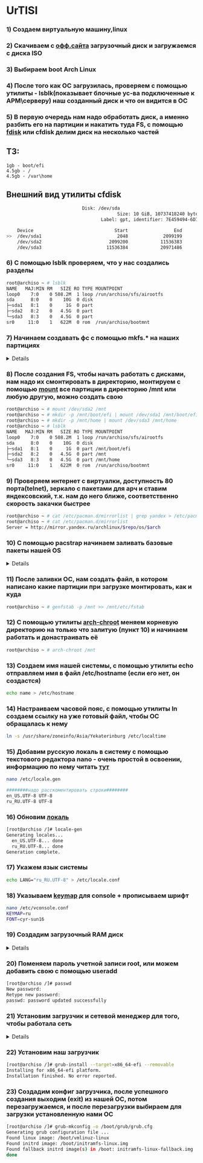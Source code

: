 # UrTISI

### 1) Создаем виртуальную машину,linux
### 2) Скачиваем с [офф.сайта](https://mirror.yandex.ru/archlinux/iso/2019.09.01/archlinux-2019.09.01-x86_64.iso) загрузочный диск и загружаемся с диска ISO
### 3) Выбираем boot Arch Linux
### 4) После того как ОС загрузилась, проверяем с помощью утилиты - lsblk(показывает блочные ус-ва подключенные к АРМ\серверу) наш созданный диск и что он видится в ОС
### 5) В первую очередь нам надо обработать диск, а именно разбить его на партиции и накатить туда FS, с помощью [fdisk](https://ru.wikipedia.org/wiki/Fdisk) или cfdisk делим диск на несколько частей
## ТЗ:
	1gb - boot/efi
	4.5gb - /
	4.5gb - /var\home
## Внешний вид утилиты cfdisk
```sh
							Disk: /dev/sda
                                         Size: 10 GiB, 10737418240 bytes, 20971520 sectors
                                   Label: gpt, identifier: 7E459494-6D79-E348-A86B-A356E487131B

    Device                              Start                 End            Sectors             Size Type
>>  /dev/sda1                            2048             2099199            2097152               1G EFI System                   
    /dev/sda2                         2099200            11536383            9437184             4.5G Linux root (x86-64)
    /dev/sda3                        11536384            20971486            9435103             4.5G Linux filesystem
```
### 6) С помощью lsblk проверяем, что у нас создались разделы
```sh
root@archiso ~ # lsblk
NAME   MAJ:MIN RM   SIZE RO TYPE MOUNTPOINT
loop0    7:0    0 508.2M  1 loop /run/archiso/sfs/airootfs
sda      8:0    0    10G  0 disk 
├─sda1   8:1    0     1G  0 part 
├─sda2   8:2    0   4.5G  0 part 
└─sda3   8:3    0   4.5G  0 part 
sr0     11:0    1   622M  0 rom  /run/archiso/bootmnt
```
### 7) Начинаем создавать фс с помощью mkfs.* на наших партициях
<details>
<pre>

```sh
fat32 /boot
						ext4\xfs /
            root@archiso ~ # mkfs.fat -F32 /dev/sda1
mkfs.fat 4.1 (2017-01-24)
root@archiso ~ # mkfs.ext4 /dev/sda2 
mke2fs 1.45.3 (14-Jul-2019)
/dev/sda2 contains a ext4 file system
        last mounted on /mnt on Mon Sep 23 14:24:32 2019
Proceed anyway? (y,N) y
Creating filesystem with 1179648 4k blocks and 294912 inodes
Filesystem UUID: 20672a30-9811-44a8-b661-a6c7c4e73dcc
Superblock backups stored on blocks: 
        32768, 98304, 163840, 229376, 294912, 819200, 884736

Allocating group tables: done                            
Writing inode tables: done                            
Creating journal (16384 blocks): done
Writing superblocks and filesystem accounting information: done 

root@archiso ~ # mkfs.ext4 /dev/sda3
mke2fs 1.45.3 (14-Jul-2019)
/dev/sda3 contains a ext4 file system
        last mounted on Mon Sep 23 14:25:48 2019
Proceed anyway? (y,N) y
Creating filesystem with 1179387 4k blocks and 294912 inodes
Filesystem UUID: bb8e8871-d9fc-480a-8d15-601717ffc691
Superblock backups stored on blocks: 
        32768, 98304, 163840, 229376, 294912, 819200, 884736

Allocating group tables: done                            
Writing inode tables: done                            
Creating journal (16384 blocks): done
Writing superblocks and filesystem accounting information: done 
```
</pre></details>
### 8) После создания FS, чтобы начать работать с дисками, нам надо их смонтировать в директорию, монтируем с помощью [mount](https://ru.wikipedia.org/wiki/Mount) все партиции в директорию /mnt или любую другую, можно создать свою
```sh
root@archiso ~ # mount /dev/sda2 /mnt 
root@archiso ~ # mkdir -p /mnt/boot/efi | mount /dev/sda1 /mnt/boot/efi
root@archiso ~ # mkdir -p /mnt/home | mount /dev/sda3 /mnt/home
root@archiso ~ # lsblk
NAME   MAJ:MIN RM   SIZE RO TYPE MOUNTPOINT
loop0    7:0    0 508.2M  1 loop /run/archiso/sfs/airootfs
sda      8:0    0    10G  0 disk 
├─sda1   8:1    0     1G  0 part /mnt/boot/efi
├─sda2   8:2    0   4.5G  0 part /mnt
└─sda3   8:3    0   4.5G  0 part /mnt/home
sr0     11:0    1   622M  0 rom  /run/archiso/bootmnt
```
### 9) Проверяем интернет c виртуалки, доступность 80 порта(telnet), зеркало с пакетами для арч и ставим яндексовский, т.к. нам до него ближе, соответственно скорость закачки быстрее
```sh
root@archiso ~ # cat /etc/pacman.d/mirrorlist | grep yandex > /etc/pacman.d/mirrorlist                                        
root@archiso ~ # cat /etc/pacman.d/mirrorlist                                         
Server = http://mirror.yandex.ru/archlinux/$repo/os/$arch
```
### 10) С помощью pacstrap начинаем заливать базовые пакеты нашей OS
<details>
<pre>

```sh
root@archiso ~ # pacstrap /mnt base base-devel
==> Creating install root at /mnt
==> Installing packages to /mnt
:: Synchronizing package databases...
 core                                                 132.1 KiB  1247K/s 00:00 [#############################################] 100%
 extra                                               1641.7 KiB  4.62M/s 00:00 [#############################################] 100%
 community                                              4.9 MiB  3.02M/s 00:02 [#############################################] 100%
:: There are 50 members in group base:
:: Repository core
   1) bash  2) bzip2  3) coreutils  4) cryptsetup  5) device-mapper  6) dhcpcd  7) diffutils  8) e2fsprogs  9) file
   10) filesystem  11) findutils  12) gawk  13) gcc-libs  14) gettext  15) glibc  16) grep  17) gzip  18) inetutils  19) iproute2
   20) iputils  21) jfsutils  22) less  23) licenses  24) linux  25) linux-firmware  26) logrotate  27) lvm2  28) man-db
   29) man-pages  30) mdadm  31) nano  32) netctl  33) pacman  34) pciutils  35) perl  36) procps-ng  37) psmisc
   38) reiserfsprogs  39) s-nail  40) sed  41) shadow  42) sysfsutils  43) systemd-sysvcompat  44) tar  45) texinfo  46) usbutils
   47) util-linux  48) vi  49) which  50) xfsprogs

Enter a selection (default=all): 
:: There are 26 members in group base-devel:
:: Repository core
   1) autoconf  2) automake  3) binutils  4) bison  5) fakeroot  6) file  7) findutils  8) flex  9) gawk  10) gcc  11) gettext
   12) grep  13) groff  14) gzip  15) libtool  16) m4  17) make  18) pacman  19) patch  20) pkgconf  21) sed  22) sudo
   23) systemd  24) texinfo  25) util-linux  26) which

Enter a selection (default=all): 
warning: skipping target: file
warning: skipping target: findutils
warning: skipping target: gawk
warning: skipping target: gettext
warning: skipping target: grep
warning: skipping target: gzip
warning: skipping target: pacman
warning: skipping target: sed
warning: skipping target: texinfo
warning: skipping target: util-linux
warning: skipping target: which
resolving dependencies...
```
</pre></details>
### 11) После заливки ОС, нам создать файл, в котором написано какие партиции при загрузке монтировать, как и куда
```sh
root@archiso ~ # genfstab -p /mnt >> /mnt/etc/fstab     
```
### 12) С помощью утилиты [arch-chroot](https://wiki.archlinux.org/index.php/Chroot) меняем корневую директорию на только что залитую (пункт 10) и начинаем работать и донастраивать её
```sh
root@archiso ~ # arch-chroot /mnt
```
### 13) Создаем имя нашей системы, с помощью утилиты echo отправляем имя в файл /etc/hostname (если его нет, он создастся)
```sh
echo name > /etc/hostname
```
### 14) Настраиваем часовой пояс, с помощью утилиты ln создаем ссылку на уже готовый файл, чтобы ОС обращалась к нему
```sh
ln -s /usr/share/zoneinfo/Asia/Yekaterinburg /etc/localtime
```
### 15) Добавим русскую локаль в систему с помощью текстового редактора nano - очень простой в освоении, информацию по нему читать [тут](https://help.ubuntu.ru/wiki/nano)
```sh
nano /etc/locale.gen

########надо расскоментировать строки######## 
en_US.UTF-8 UTF-8
ru_RU.UTF-8 UTF-8
```
### 16) Обновим [локаль](https://wiki.archlinux.org/index.php/Locale)
```sh
[root@archiso /]# locale-gen
Generating locales...
  en_US.UTF-8... done
  ru_RU.UTF-8... done
Generation complete.
```
### 17) Укажем язык системы
```sh
echo LANG="ru_RU.UTF-8" > /etc/locale.conf
```
### 18) Указываем [keymap](https://wiki.archlinux.org/index.php/Linux_console/Keyboard_configuration) для console + прописываем шрифт
```sh
nano /etc/vconsole.conf
KEYMAP=ru
FONT=cyr-sun16
```
### 19) Создадим загрузочный RAM диск
<details>
<pre>

```sh
[root@archiso /]# mkinitcpio -p linux
==> Building image from preset: /etc/mkinitcpio.d/linux.preset: 'default'
  -> -k /boot/vmlinuz-linux -c /etc/mkinitcpio.conf -g /boot/initramfs-linux.img
==> Starting build: 5.3.1-arch1-1-ARCH
  -> Running build hook: [base]
  -> Running build hook: [udev]
  -> Running build hook: [autodetect]
  -> Running build hook: [modconf]
  -> Running build hook: [block]
  -> Running build hook: [filesystems]
  -> Running build hook: [keyboard]
  -> Running build hook: [fsck]
==> Generating module dependencies
==> Creating gzip-compressed initcpio image: /boot/initramfs-linux.img
==> Image generation successful
==> Building image from preset: /etc/mkinitcpio.d/linux.preset: 'fallback'
  -> -k /boot/vmlinuz-linux -c /etc/mkinitcpio.conf -g /boot/initramfs-linux-fallback.img -S autodetect
==> Starting build: 5.3.1-arch1-1-ARCH
  -> Running build hook: [base]
  -> Running build hook: [udev]
  -> Running build hook: [modconf]
  -> Running build hook: [block]
==> WARNING: Possibly missing firmware for module: aic94xx
==> WARNING: Possibly missing firmware for module: wd719x
  -> Running build hook: [filesystems]
  -> Running build hook: [keyboard]
  -> Running build hook: [fsck]
==> Generating module dependencies
==> Creating gzip-compressed initcpio image: /boot/initramfs-linux-fallback.img
==> Image generation successful
```
</pre></details>
### 20) Поменяем пароль учетной записи root, или можем добавить свою с помощью useradd
```sh
[root@archiso /]# passwd
New password: 
Retype new password: 
passwd: password updated successfully
```
### 21) Установим загрузчик и сетевой менеджер для того, чтобы работала сеть
<details>
<pre>

```sh
[root@archiso /]# pacman -S grub efibootmgr networkmanager
resolving dependencies...
looking for conflicting packages...

Packages (22) bluez-libs-5.50-7  efivar-37-1  gpm-1.20.7.r27.g1fd1941-1  jansson-2.12-1  js60-60.9.0-1  libdaemon-0.14-4
              libmm-glib-1.10.6-1  libndp-1.7-1  libnewt-0.52.21-1  libnm-1.20.2-1  libpgm-5.2.122-3  libsodium-1.0.18-1
              libteam-1.29-1  nspr-4.22-1  nss-3.46-1  polkit-0.116-2  slang-2.3.2-1  wpa_supplicant-2:2.9-1  zeromq-4.3.2-1
              efibootmgr-16-1  grub-2:2.04-2  networkmanager-1.20.2-1

Total Download Size:    28.65 MiB
Total Installed Size:  141.07 MiB

:: Proceed with installation? [Y/n] y
:: Retrieving packages...
 grub-2:2.04-2-x86_64                                   6.1 MiB  4.31M/s 00:01 [#############################################] 100%
 efivar-37-1-x86_64                                    97.5 KiB   367K/s 00:00 [#############################################] 100%
 efibootmgr-16-1-x86_64                                19.3 KiB  0.00B/s 00:00 [#############################################] 100%
 nspr-4.22-1-x86_64                                   188.4 KiB  1963K/s 00:00 [#############################################] 100%
 nss-3.46-1-x86_64                                   1369.2 KiB  1809K/s 00:01 [#############################################] 100%
 wpa_supplicant-2:2.9-1-x86_64                        965.8 KiB  2.48M/s 00:00 [#############################################] 100%
 gpm-1.20.7.r27.g1fd1941-1-x86_64                     131.8 KiB  1967K/s 00:00 [#############################################] 100%
 libnm-1.20.2-1-x86_64                               1036.0 KiB  1679K/s 00:01 [#############################################] 100%
 js60-60.9.0-1-x86_64                                  13.2 MiB  3.24M/s 00:04 [#############################################] 100%
 polkit-0.116-2-x86_64                                386.8 KiB  2.97M/s 00:00 [#############################################] 100%
 libmm-glib-1.10.6-1-x86_64                           396.1 KiB  1584K/s 00:00 [#############################################] 100%
 slang-2.3.2-1-x86_64                                 714.1 KiB  1755K/s 00:00 [#############################################] 100%
 libndp-1.7-1-x86_64                                   17.0 KiB  4.15M/s 00:00 [#############################################] 100%
 libdaemon-0.14-4-x86_64                               18.2 KiB  0.00B/s 00:00 [#############################################] 100%
 libteam-1.29-1-x86_64                                256.6 KiB  1329K/s 00:00 [#############################################] 100%
 bluez-libs-5.50-7-x86_64                              70.7 KiB  1179K/s 00:00 [#############################################] 100%
 networkmanager-1.20.2-1-x86_64                         2.8 MiB  1935K/s 00:01 [#############################################] 100%
 jansson-2.12-1-x86_64                                 38.9 KiB  12.7M/s 00:00 [#############################################] 100%
 libnewt-0.52.21-1-x86_64                              89.5 KiB   570K/s 00:00 [#############################################] 100%
 libsodium-1.0.18-1-x86_64                            158.6 KiB  1635K/s 00:00 [#############################################] 100%
 libpgm-5.2.122-3-x86_64                              172.1 KiB  1851K/s 00:00 [#############################################] 100%
 zeromq-4.3.2-1-x86_64                                550.4 KiB  1759K/s 00:00 [#############################################] 100%
(22/22) checking keys in keyring                                               [#############################################] 100%
(22/22) checking package integrity                                             [#############################################] 100%
(22/22) loading package files                                                  [#############################################] 100%
(22/22) checking for file conflicts                                            [#############################################] 100%
(22/22) checking available disk space                                          [#############################################] 100%
:: Processing package changes...
( 1/22) installing grub                                                        [#############################################] 100%
Generate your bootloader configuration with:
  grub-mkconfig -o /boot/grub/grub.cfg
Optional dependencies for grub
    freetype2: For grub-mkfont usage
    fuse2: For grub-mount usage
    dosfstools: For grub-mkrescue FAT FS and EFI support
    efibootmgr: For grub-install EFI support [pending]
    libisoburn: Provides xorriso for generating grub rescue iso using grub-mkrescue
    os-prober: To detect other OSes when generating grub.cfg in BIOS systems
    mtools: For grub-mkrescue FAT FS support
( 2/22) installing efivar                                                      [#############################################] 100%
( 3/22) installing efibootmgr                                                  [#############################################] 100%
( 4/22) installing nspr                                                        [#############################################] 100%
( 5/22) installing nss                                                         [#############################################] 100%
( 6/22) installing jansson                                                     [#############################################] 100%
( 7/22) installing libnm                                                       [#############################################] 100%
( 8/22) installing js60                                                        [#############################################] 100%
( 9/22) installing polkit                                                      [#############################################] 100%
(10/22) installing wpa_supplicant                                              [#############################################] 100%
(11/22) installing libmm-glib                                                  [#############################################] 100%
(12/22) installing slang                                                       [#############################################] 100%
(13/22) installing gpm                                                         [#############################################] 100%
(14/22) installing libnewt                                                     [#############################################] 100%
Optional dependencies for libnewt
    tcl: whiptcl support
    python: libnewt support with the _snack module
    python2: libnewt support with the _snack module
(15/22) installing libndp                                                      [#############################################] 100%
(16/22) installing libdaemon                                                   [#############################################] 100%
(17/22) installing libsodium                                                   [#############################################] 100%
(18/22) installing libpgm                                                      [#############################################] 100%
(19/22) installing zeromq                                                      [#############################################] 100%
(20/22) installing libteam                                                     [#############################################] 100%
(21/22) installing bluez-libs                                                  [#############################################] 100%
(22/22) installing networkmanager                                              [#############################################] 100%
Optional dependencies for networkmanager
    dnsmasq: connection sharing
    bluez: Bluetooth support
    ppp: dialup connection support
    modemmanager: cellular network support
    iwd: wpa_supplicant alternative
:: Running post-transaction hooks...
(1/6) Creating system user accounts...
(2/6) Reloading system manager configuration...
Running in chroot, ignoring request: daemon-reload
(3/6) Reloading device manager configuration...
Running in chroot, ignoring request.
(4/6) Arming ConditionNeedsUpdate...
(5/6) Reloading system bus configuration...
Running in chroot, ignoring request: try-reload-or-restart
(6/6) Updating the info directory file...
```
</pre></details>
### 22) Установим наш загрузчик 
```sh
[root@archiso /]# grub-install --target=x86_64-efi --removable
Installing for x86_64-efi platform.
Installation finished. No error reported.
```
### 23) Создадим конфиг загрузчика, после успешного создания выходим (exit) из нашей ОС, потом перезагружаемся, и после перезагрузки выбираем для загрузки установленную нами ОС
```sh
[root@archiso /]# grub-mkconfig -o /boot/grub/grub.cfg
Generating grub configuration file ...
Found linux image: /boot/vmlinuz-linux
Found initrd image: /boot/initramfs-linux.img
Found fallback initrd image(s) in /boot: initramfs-linux-fallback.img
done
```
